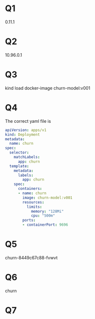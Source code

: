 # Q1 
0.11.1

# Q2 
10.96.0.1

# Q3

kind load docker-image churn-model:v001

# Q4

The correct yaml file is 
```yaml
apiVersion: apps/v1
kind: Deployment
metadata:
  name: churn
spec:
  selector:
    matchLabels:
      app: churn
  template:
    metadata:
      labels:
        app: churn
    spec:
      containers:
      - name: churn
        image: churn-model:v001
        resources:
          limits:
            memory: "128Mi"
            cpu: "500m"
        ports:
        - containerPort: 9696
```

# Q5
churn-8449c67c88-fvwvt

# Q6
churn
# Q7
